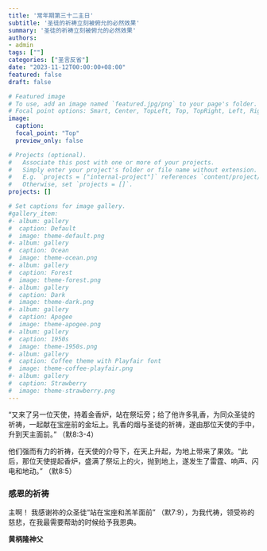 ```yaml
---
title: '常年期第三十二主日'
subtitle: '圣徒的祈祷立刻被俯允的必然效果'
summary: '圣徒的祈祷立刻被俯允的必然效果'
authors:
- admin
tags: [""]
categories: ["圣言反省"]
date: "2023-11-12T00:00:00+08:00"
featured: false
draft: false

# Featured image
# To use, add an image named `featured.jpg/png` to your page's folder.
# Focal point options: Smart, Center, TopLeft, Top, TopRight, Left, Right, BottomLeft, Bottom, BottomRight
image:
  caption:
  focal_point: "Top"
  preview_only: false

# Projects (optional).
#   Associate this post with one or more of your projects.
#   Simply enter your project's folder or file name without extension.
#   E.g. `projects = ["internal-project"]` references `content/project/deep-learning/index.md`.
#   Otherwise, set `projects = []`.
projects: []

# Set captions for image gallery.
#gallery_item:
#- album: gallery
#  caption: Default
#  image: theme-default.png
#- album: gallery
#  caption: Ocean
#  image: theme-ocean.png
#- album: gallery
#  caption: Forest
#  image: theme-forest.png
#- album: gallery
#  caption: Dark
#  image: theme-dark.png
#- album: gallery
#  caption: Apogee
#  image: theme-apogee.png
#- album: gallery
#  caption: 1950s
#  image: theme-1950s.png
#- album: gallery
#  caption: Coffee theme with Playfair font
#  image: theme-coffee-playfair.png
#- album: gallery
#  caption: Strawberry
#  image: theme-strawberry.png
---
```

“又来了另一位天使，持着金香炉，站在祭坛旁；给了他许多乳香，为同众圣徒的祈祷，一起献在宝座前的金坛上。乳香的烟与圣徒的祈祷，遂由那位天使的手中，升到天主面前。” （默8:3-4）

他们强而有力的祈祷，在天使的介导下，在天上升起，为地上带来了果效。“此后，那位天使提起香炉，盛满了祭坛上的火，抛到地上，遂发生了雷霆、响声、闪电和地动。” （默8:5）

### 感恩的祈祷
主啊！
我感谢祢的众圣徒“站在宝座和羔羊面前” （默7:9），为我代祷，领受祢的慈悲，在我最需要帮助的时候给予我恩典。

__黄柄隆神父__